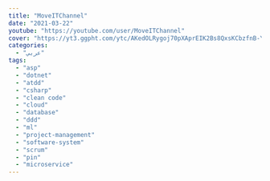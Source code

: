 ```yaml
---
title: "MoveITChannel"
date: "2021-03-22"
youtube: "https://youtube.com/user/MoveITChannel"
cover: "https://yt3.ggpht.com/ytc/AKedOLRygoj70pXAprEIK2Bs8QxsKCbzfnB-YuhhwJaX=s88-c-k-c0x00ffffff-no-rj"
categories:
  - "عربي"
tags:
  - "asp"
  - "dotnet"
  - "atdd"
  - "csharp"
  - "clean code"
  - "cloud"
  - "database"
  - "ddd"
  - "ml"
  - "project-management"
  - "software-system"
  - "scrum"
  - "pin"
  - "microservice"
---
```

